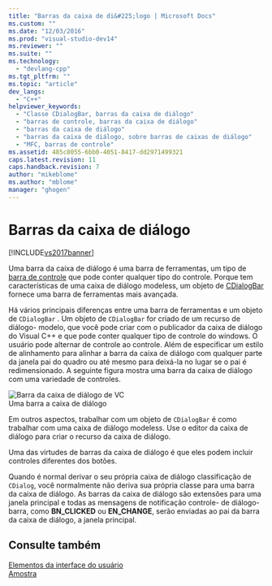 ```yaml
---
title: "Barras da caixa de di&#225;logo | Microsoft Docs"
ms.custom: ""
ms.date: "12/03/2016"
ms.prod: "visual-studio-dev14"
ms.reviewer: ""
ms.suite: ""
ms.technology: 
  - "devlang-cpp"
ms.tgt_pltfrm: ""
ms.topic: "article"
dev_langs: 
  - "C++"
helpviewer_keywords: 
  - "Classe CDialogBar, barras da caixa de diálogo"
  - "barras de controle, barras da caixa de diálogo"
  - "barras da caixa de diálogo"
  - "barras da caixa de diálogo, sobre barras de caixas de diálogo"
  - "MFC, barras de controle"
ms.assetid: 485c8055-6bb0-4051-8417-dd2971499321
caps.latest.revision: 11
caps.handback.revision: 7
author: "mikeblome"
ms.author: "mblome"
manager: "ghogen"
---
```

# Barras da caixa de di&#225;logo
[!INCLUDE[vs2017banner](../assembler/inline/includes/vs2017banner.md)]

Uma barra da caixa de diálogo é uma barra de ferramentas, um tipo de [barra de controle](../Topic/Control%20Bars.md) que pode conter qualquer tipo do controle.  Porque tem características de uma caixa de diálogo modeless, um objeto de [CDialogBar](../mfc/reference/cdialogbar-class.md) fornece uma barra de ferramentas mais avançada.  
  
 Há vários principais diferenças entre uma barra de ferramentas e um objeto de `CDialogBar` .  Um objeto de `CDialogBar` for criado de um recurso de diálogo\- modelo, que você pode criar com o publicador da caixa de diálogo do Visual C\+\+ e que pode conter qualquer tipo de controle do windows.  O usuário pode alternar de controle ao controle.  Além de especificar um estilo de alinhamento para alinhar a barra da caixa de diálogo com qualquer parte da janela pai do quadro ou até mesmo para deixá\-la no lugar se o pai é redimensionado.  A seguinte figura mostra uma barra da caixa de diálogo com uma variedade de controles.  
  
 ![Barra da caixa de diálogo de VC](../mfc/media/vc378t1.png "vc378T1")  
Uma barra a caixa de diálogo  
  
 Em outros aspectos, trabalhar com um objeto de `CDialogBar` é como trabalhar com uma caixa de diálogo modeless.  Use o editor da caixa de diálogo para criar o recurso da caixa de diálogo.  
  
 Uma das virtudes de barras da caixa de diálogo é que eles podem incluir controles diferentes dos botões.  
  
 Quando é normal derivar o seu própria caixa de diálogo classificação de `CDialog`, você normalmente não deriva sua própria classe para uma barra da caixa de diálogo.  As barras da caixa de diálogo são extensões para uma janela principal e todas as mensagens de notificação controle\- de diálogo\- barra, como **BN\_CLICKED** ou **EN\_CHANGE**, serão enviadas ao pai da barra da caixa de diálogo, a janela principal.  
  
## Consulte também  
 [Elementos da interface do usuário](../mfc/user-interface-elements-mfc.md)   
 [Amostra](../top/visual-cpp-samples.md)